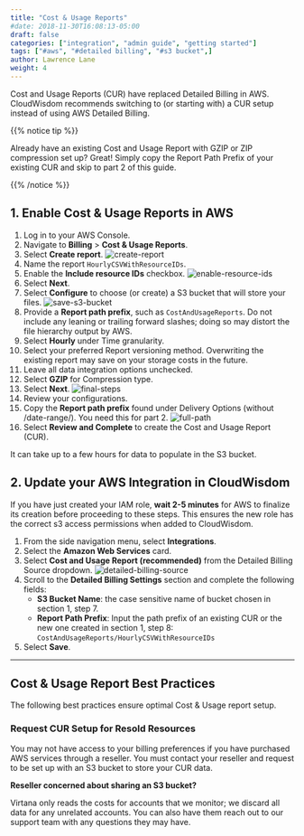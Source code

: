 ```yaml
---
title: "Cost & Usage Reports"
#date: 2018-11-30T16:08:13-05:00
draft: false
categories: ["integration", "admin guide", "getting started"]
tags: ["#aws", "#detailed billing", "#s3 bucket",]
author: Lawrence Lane
weight: 4
---
```


Cost and Usage Reports (CUR) have replaced Detailed Billing in AWS. CloudWisdom recommends switching to (or starting with) a CUR setup instead of using AWS Detailed Billing.

{{% notice tip %}}

Already have an existing Cost and Usage Report with GZIP or ZIP compression set up? Great! Simply copy the Report Path Prefix of your existing CUR and skip to part 2 of this guide.

{{% /notice %}}

## 1. Enable Cost & Usage Reports in AWS

1. Log in to your AWS Console.
2. Navigate to **Billing** > **Cost & Usage Reports**.
3. Select **Create report**.
![create-report](/images/aws-cur/create-report.png)
4. Name the report `HourlyCSVWithResourceIDs`.
5. Enable the **Include resource IDs** checkbox.
![enable-resource-ids](/images/aws-cur/enable-resource-ids.png)
6. Select **Next**.
7. Select **Configure** to choose (or create) a S3 bucket that will store your files.
![save-s3-bucket](/images/aws-cur/save-s3-bucket.png)
8. Provide a **Report path prefix**, such as `CostAndUsageReports`. Do not include any leaning or trailing forward slashes; doing so may distort the file hierarchy output by AWS.
9. Select **Hourly** under Time granularity.
10. Select your preferred Report versioning method. Overwriting the existing report may save on your storage costs in the future.
11. Leave all data integration options unchecked.
12. Select **GZIP** for Compression type.
13. Select **Next**.
![final-steps](/images/aws-cur/final-steps.png)
14. Review your configurations.
15. Copy the **Report path prefix** found under Delivery Options (without /date-range/). You need this for part 2.
![full-path](/images/aws-cur/full-path.png)
16. Select **Review and Complete** to create the Cost and Usage Report (CUR).

It can take up to a few hours for data to populate in the S3 bucket.

## 2. Update your AWS Integration in CloudWisdom

If you have just created your IAM role, **wait 2-5 minutes** for AWS to finalize its creation before proceeding to these steps. This ensures the new role has the correct s3 access permissions when added to CloudWisdom.

1. From the side navigation menu, select **Integrations**.
2. Select the **Amazon Web Services** card.
3. Select **Cost and Usage Report (recommended)** from the Detailed Billing Source dropdown.
![detailed-billing-source](/images/aws-cur/detailed-billing-source.png)
4. Scroll to the **Detailed Billing Settings** section and complete the following fields:
   - **S3 Bucket Name**: the case sensitive name of bucket chosen in section 1, step 7.
   - **Report Path Prefix**: Input the path prefix of an existing CUR or the new one created in section 1, step 8: `CostAndUsageReports/HourlyCSVWithResourceIDs` 
5. Select **Save**.  

---

## Cost & Usage Report Best Practices

The following best practices ensure optimal Cost & Usage report setup.

### Request CUR Setup for Resold Resources

You may not have access to your billing preferences if you have purchased AWS services through a reseller. You must contact your reseller and request to be set up with an S3 bucket to store your CUR data.

**Reseller concerned about sharing an S3 bucket?**

Virtana only reads the costs for accounts that we monitor; we discard all data for any unrelated accounts. You can also have them reach out to our support team with any questions they may have.
